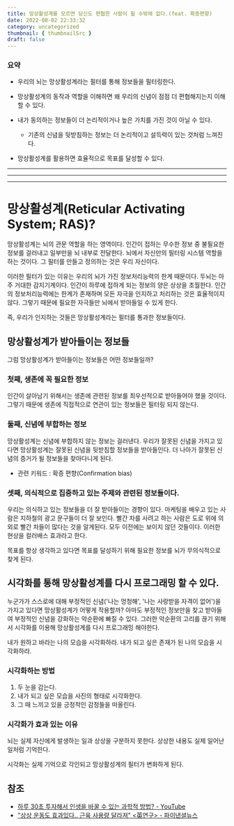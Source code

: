 ```yaml
---
title: 망상활성계를 모르면 당신도 편협한 사람이 될 수밖에 없다.(feat. 확증편향)
date: 2022-08-02 22:33:32
category: uncategorized
thumbnail: { thumbnailSrc }
draft: false
---
```


### 요약

- 우리의 뇌는 망상활성계라는 필터를 통해 정보들을 필터링한다.

- 망상활성계의 동작과 역할을 이해하면 왜 우리의 신념이 점점 더 편협해지는지 이해할 수 있다.

- 내가 동의하는 정보들이 더 논리적이거나 높은 가치를 가진 것이 아닐 수 있다.

  - 기존의 신념을 뒷받침하는 정보는 더 논리적이고 설득력이 있는 것처럼 느껴진다.

- 망상활성계를 활용하면 효율적으로 목표를 달성할 수 있다.

---

---

---

# 망상활성계(Reticular Activating System; RAS)?

망상활성계는 뇌의 관문 역할을 하는 영역이다. 인간이 접하는 무수한 정보 중 불필요한 정보를 걸러내고 일부만을 뇌 내부로 전달한다. 뇌에서 자신만의 필터링 시스템 역할을 하는 것이다. 그 필터를 만들고 정의하는 것은 우리 자신이다.

이러한 필터가 있는 이유는 우리의 뇌가 가진 정보처리능력의 한계 때문이다. 두뇌는 아주 거대한 감지기계이다. 인간이 하루에 접하게 되는 정보의 양은 상상을 초월한다. 인간의 정보처리능력에는 한계가 존재하며 모든 자극을 인지하고 처리하는 것은 효율적이지 않다. 그렇기 때문에 필요한 자극들만 뇌에서 받아들일 수 있게 한다.

즉, 우리가 인지하는 것들은 망상활성계라는 필터를 통과한 정보들이다.

## 망상활성계가 받아들이는 정보들

그럼 망상활성계가 받아들이는 정보들은 어떤 정보들일까?

### 첫째, 생존에 꼭 필요한 정보

인간이 살아남기 위해서는 생존에 관련된 정보를 최우선적으로 받아들어야 했을 것이다. 그렇기 때문에 생존에 직접적으로 연관이 있는 정보들은 필터링 되지 않는다.

### 둘째, 신념에 부합하는 정보

망상활성계는 신념에 부합하지 않는 정보는 걸러낸다. 우리가 잘못된 신념을 가지고 있다면 망상활성계는 잘못된 신념을 뒷받침할 정보들을 받아들인다. 더 나아가 잘못된 신념의 증거가 될 정보들을 찾아다니게 된다.

- 관련 키워드 : 확증 편향(Confirmation bias)

### 셋째, 의식적으로 집중하고 있는 주제와 관련된 정보들이다.

우리는 의식하고 있는 정보들을 더 잘 받아들이는 경향이 있다. 마케팅을 배우고 있는 사람은 지하철의 광고 문구들이 더 잘 보인다. 빨간 차를 사려고 하는 사람은 도로 위에 의외로 빨간 차들이 많다는 것을 알게된다. 모두 이전에는 보이지 않던 것들이다. 이러한 현상을 컬러배스 효과라고 한다.

목표를 항상 생각하고 있다면 목표를 달성하기 위해 필요한 정보를 뇌가 무의식적으로 찾게 된다.

## 시각화를 통해 망상활성계를 다시 프로그래밍 할 수 있다.

누군가가 스스로에 대해 부정적인 신념('나는 멍청해', '나는 사랑받을 자격이 없어')을 가지고 있다면 망상활성계가 어떻게 작용할까? 아마도 부정적인 정보만을 찾고 받아들여 부정적인 신념을 강화하는 악순환에 빠질 수 있다. 그러한 악순환의 고리를 끊기 위해서 시각화를 이용해 망상활성계를 다시 프로그래밍 해야한다.

내가 원하고 바라는 나의 모습을 시각화하라. 내가 되고 싶은 존재가 된 나의 모습을 시각화하라.

### 시각화하는 방법

1. 두 눈을 감는다.
2. 내가 되고 싶은 모습을 사진의 형태로 시각화한다.
3. 그 때 느끼고 있을 긍정적인 감정들을 떠올린다.

### 시각화가 효과 있는 이유

뇌는 실제 자신에게 발생하는 일과 상상을 구분하지 못한다. 상상한 내용도 실제 일어난 일처럼 기억한다.

시각화는 실제 기억으로 각인되고 망상활성계의 필터가 변화하게 된다.

## 참조

- [하루 30초 투자해서 인생을 바꿀 수 있는 과학적 방법? - YouTube](https://www.youtube.com/watch?v=kLNo4ZucY0E)
- ["상상 운동도 효과있다.. 근육 사용량 달라져" <英연구> - 파이낸셜뉴스](https://www.fnnews.com/news/201607181031442484)

